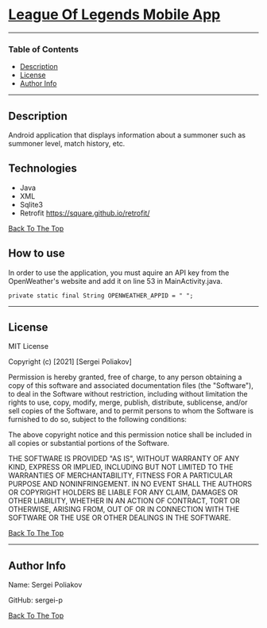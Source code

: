 # [League Of Legends Mobile App](#League-Of-Legends-Mobile-App)

---

### Table of Contents
- [Description](#description)
- [License](#license)
- [Author Info](#author-info)

---

## Description
Android application that displays information about a summoner such as summoner level, match history, etc.

## Technologies
- Java
- XML
- Sqlite3
- Retrofit https://square.github.io/retrofit/


[Back To The Top](#League-Of-Legends-Mobile-App)


## How to use
In order to use the application, you must aquire an API key from the OpenWeather's website and add it on line 53 in MainActivity.java.

`private static final String OPENWEATHER_APPID = " ";`


---


## License

MIT License

Copyright (c) [2021] [Sergei Poliakov]

Permission is hereby granted, free of charge, to any person obtaining a copy
of this software and associated documentation files (the "Software"), to deal
in the Software without restriction, including without limitation the rights
to use, copy, modify, merge, publish, distribute, sublicense, and/or sell
copies of the Software, and to permit persons to whom the Software is
furnished to do so, subject to the following conditions:

The above copyright notice and this permission notice shall be included in all
copies or substantial portions of the Software.

THE SOFTWARE IS PROVIDED "AS IS", WITHOUT WARRANTY OF ANY KIND, EXPRESS OR
IMPLIED, INCLUDING BUT NOT LIMITED TO THE WARRANTIES OF MERCHANTABILITY,
FITNESS FOR A PARTICULAR PURPOSE AND NONINFRINGEMENT. IN NO EVENT SHALL THE
AUTHORS OR COPYRIGHT HOLDERS BE LIABLE FOR ANY CLAIM, DAMAGES OR OTHER
LIABILITY, WHETHER IN AN ACTION OF CONTRACT, TORT OR OTHERWISE, ARISING FROM,
OUT OF OR IN CONNECTION WITH THE SOFTWARE OR THE USE OR OTHER DEALINGS IN THE
SOFTWARE.

[Back To The Top](#League-Of-Legends-Mobile-App)

---

## Author Info
Name: Sergei Poliakov

GitHub: sergei-p

[Back To The Top](#League-Of-Legends-Mobile-App)
